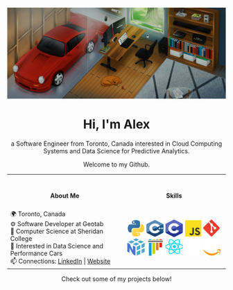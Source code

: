 
<p align='center'>
    <a href='https://alexandercarvalho.ca' target='blank'><img src='./client/src/assets/alvx-wallpaper.jpg'/></a>
    <h1 align='center'>Hi, I'm Alex</h1>
    <p align='center'>a Software Engineer from Toronto, Canada interested in Cloud Computing Systems and Data Science for Predictive Analytics.</p>
    <p align='center'>Welcome to my Github.</p>
</p>

<table>
<tr>
<th>
<img width="441" height="0"/><br>
<h4>About Me</h4>
</th>
<th>
<img width="441" height="0"/><br>
<h4>Skills</h4>
</th>
</tr>
<tr>
<td>
🌍 Toronto, Canada <br>  
⚙️ Software Developer at Geotab <br>
🏫 Computer Science at Sheridan College <br>   
🔭 Interested in Data Science and Performance Cars <br> 
📫 Connections: <a href='https://www.linkedin.com/in/-alexandercarvalho/'>LinkedIn</a> | <a href='https://alexandercarvalho.ca'>Website</a>
</td>
<td align="center">
<img src="./client/src/assets/python.svg" width='40' height='40'/>
<img src="./client/src/assets/cpp.svg" width='40' height='40'/>
<img src="./client/src/assets/c.svg" width='40' height='40'/>
<img src="./client/src/assets/javascript.svg" width='40' height='40'/>
<img src="./client/src/assets/git.svg" width='40' height='40'/><br>
<img src="./client/src/assets/numpy.svg" width='40' height='40'/>
<img src="./client/src/assets/pytest.svg" width='40' height='40'/>
<img src="./client/src/assets/react.svg" width='40' height='40'/>
<img src="./client/src/assets/expressjs.svg" width='40' height='40'/>
<img src="./client/src/assets/aws.svg" width='40' height='40'/><br>
</td>
</tr>
</table>

<p align='center'>Check out some of my projects below!</p>